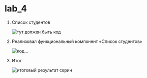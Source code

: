# lab_4

1. Список студентов
   
   ![тут должен быть код](https://sun9-50.userapi.com/c858120/v858120194/1a1d94/VOsDLUMXyOA.jpg)
2. Реализовал функциональный компонент «Список студентов»
   
   ![код...](https://sun9-34.userapi.com/c858120/v858120194/1a1db6/d_1Dx4HXB6w.jpg)
3. Итог

    ![итоговый результат скрин](https://sun9-8.userapi.com/c858120/v858120194/1a1dc7/Om7Zr7_dux4.jpg)
